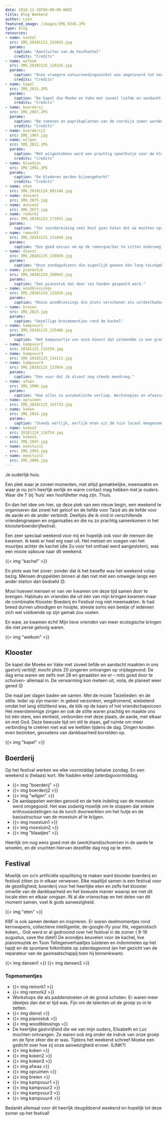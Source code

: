 ```yaml
---
date: 2018-12-10T00:00:00.000Z
title: Blog Weekend
author: Leen
featured_image: /images/IMG_8345.JPG
type: blog
resources:
- name: kachel
  src: IMG_20181122_232032.jpg
  params:
    caption: "Aansluiten van de houtkachel"
    credits: "Credits"
- name: welkom
  src: IMG_20181125_120325.jpg
  params:
    caption: "Onze vroegere natuurvoedingswinkel was omgetoverd tot een uit de kluiten gewassen living, met brandende kachel, een pluizig tapijt en een piano."
    credits: "Credits"
- name: kapel
  src: IMG_2015.JPG
  params:
    caption: "De kapel die Moeke en Vake met zoveel liefde en aandacht maakten in ons gastvrij verblijf, mocht plots 20 jongeren ontvangen op vrijdagavond."
    credits: "Credits"
- name: boerderij
  src: IMG_2007.JPG
  params:
    caption: "De tomaten en paprikaplanten van de voorbije zomer werden neergehaald. De kas/serre zag er meteen helemaal anders uit."
    credits: "Credits"
- name: boerderij2
  src: IMG_1987.jpg
- name: wilgen
  src: IMG_2012.JPG
  params:
    caption: "Met wilgentakken werd een prachtig speelhutje voor de kleinkinderen geknutseld."
    credits: "Credits"
- name: blaadjes
  src: IMG_1992.JPG
  params:
    caption: "De bladeren werden bijeengeharkt"
    credits: "Credits"
- name: eten
  src: IMG_20181124_091146.jpg
- name: dansen1
  src: IMG_2075.jpg
- name: dansen2
  src: IMG_2077.jpg
- name: remork1
  src: IMG_20181123_171031.jpg
  params:
    caption: "Ter voorbereiding veel hout gaan halen dat we mochten opstoken."
- name: remork2
  src: IMG_20181125_121840.jpg
  params:
    caption: "Een goed excuus om op de remorque/kar te zitten onderweg. In Melsele kan dat!😉 "
- name: dienst
  src: IMG_20181125_110039.jpg
  params:
    caption: "Onze zondagsdienst die eigenlijk gewoon één lang taizégebed rond een kampvuur in een mooi stukje groen was."
- name: pianostuk
  src: IMG_20181124_180642.jpg
  params:
    caption: "Een pianostuk dat door zes handen gespeeld werd."
- name: woodblessings
  src: IMG_20181124_121016.jpg
  params:
    caption: "Mooie woodblessings die plots verschenen als uitdeelkadootjes"
- name: breien
  src: IMG_2023.jpg
  params:
    caption: "Gezellige breimomentjes rond de kachel"
- name: kampvuur1
  src: IMG_20181125_125406.jpg
  params:
    caption: "Het kampvuurtje van onze dienst dat uitmondde in een groot vreugdevuur met zelf geroosterde toastjes." 
- name: kampvuur2
  src: 20181125_115259.jpg
- name: kampvuur3
  src: IMG_20181125_114111.jpg
- name: kampvuur4
  src: IMG_20181125_123954.jpg
  params:
    caption: "Een vuur dat ik alvast nog steeds meedraag."
- name: afwas
  src: IMG_1996.jpg
  params:
    caption: "Hoe alles zo automatische verliep. Workshopjes en afwassers dienden zich zomaar aan, het opruimen was vooral heel gezellig,.."
- name: opruimen
  src: IMG_20181125_163733.jpg
- name: koken
  src: IMG_2014.jpg
  params:
    caption: "Steeds eerlijk, eerlijk eten uit de tuin locaal meegenomen vanuit Nederland 😉. De beste seitan ooit en een fantastich kookteam!"
- name: koken2
  src: 20181124_124754.jpg
- name: koken3
  src: IMG_2047.jpg
- name: moestuin1
  src: IMG_1993.jpg
- name: moestuin2
  src: IMG_2006.jpg
---
```


Je ouderlijk huis. 

Een plek waar je zoveel momenten, niet altijd gemakkelijke, meemaakte en waar je nu zo’n heerlijk eerlijk en warm contact mag hebben met je ouders. Waar die T bij ‘huis’ een hoofdletter mag zijn. Thuis. 

En dan het idee om hier, op deze plek van een nieuw begin, een weekend te organiseren dat zowel het geloof en de liefde voor Taizé als de liefde voor de aarde en de ander verbindt. Deeltjes die ik vind in verschillende vriendengroepen en organisaties en die nu zo prachtig samenkomen in het kloosterboerderijfestival. 

Een zeer speciaal weekend voor mij en hopelijk ook voor de mensen die kwamen. Ik keek er heel erg naar uit. Het metsen en voegen van het muurtjes achter de kachel (die 2u voor het onthaal werd aangesloten), was een mooie opbouw naar dit weekend.

{{< img "kachel" >}}

En plots was het zover: zonder dat ik het besefte was het weekend volop bezig. Mensen druppelden binnen al dan niet met een omwegje langs een ander station dan bedoeld 😊.

Mooi hoeveel mensen er van ver kwamen om deze tijd samen door te brengen. Habitués en vrienden die uit één van mijn kringen kwamen maar de combinatie Klooster Boederij én Festival nog niet meemaakten. Ik had breed durven uitnodigen en hoopte, streste soms een beetje of iedereen zich wel voldoende op zijn gemak zou voelen. 

En waw, ze kwamen écht! Mijn lieve vrienden van meer ecologische kringen die niet persé gelovig waren.

{{< img "welkom" >}}



## Klooster

De kapel die Moeke en Vake met zoveel liefde en aandacht maakten in ons gastvrij verblijf, mocht plots 20 jongeren ontvangen op vrijdagavond. De dag erna waren we zelfs met 28 en geraakten we er – mits goed door te schuiven- allemaal in. 
De verwarming kon meteen uit, voila, de planeet weer gered 😊

Die maal per dagen baden we samen. Met de mooie Taizélieden:  en de stilte. Ieder op zijn manier: in gebed verzonken, wegdromend, wiebelend omdat het lang stilzittend was, de blik op de kaars of het vriendschapsicoon
Het meerstemmige zingen en ook de stilte waren prachtig en maakte ons tot één stem, een éénheid, verbonden met deze plaats, de aarde, met elkaar en met God. 
Deze bewuste tijd om stil te staan, gaf ruimte om meer verbinding te creëren met wat we leefden tijdens de dag. Dingen konden even bezinken, gevoelens van dankbaarheid borrelden op. 

{{< img "kapel" >}}

## Boerderij
Op het festival werken we elke voormiddag behalve zondag. En een weekend is (helaas) kort. We hadden enkel zaterdagvoormiddag. 

- {{< img "boerderij" >}}
- {{< img boerderij2 >}}
- {{< img "wilgen" >}}
- De aardappelen werden gerooid en de hele indeling van de moestuin werd omgegooid. Het was zodanig moeilijk om te stoppen dat enkele enthousiastelingen na de lunch doorwerkten om het hutje en de basisstructuur van de moestuin af te krijgen. 
- {{< img moestuin1 >}}
- {{< img moestuin2 >}}
- {{< img "blaadjes" >}}

Heerlijk om nog eens goed met de (werk)hand(schoen)en in de aarde te wroeten, en de vruchten hiervan dezelfde dag nog op te eten.

## Festival
Moeilijk om zo’n artificiële opsplitsing te maken want klooster boerderij en festival zitten zo in elkaar verweven. 
Elke maaltijd samen is een festival voor de gezelligheid, boerderij voor het heerlijke eten en zelfs het klooster omwille van de dankbaarheid en het bewuste manier waarop we met dit locale eten en elkaar omgaan. IN al die vrienschap en het delen van dit moment samen, voel ik gods aanwezigheid. 

{{< img "eten" >}}

KBF is ook samen denken en inspireren. Er waren deelmomentjes rond kernwapens, collectieve intelligentie, de-google-ify your life, veganistisch koken,.. Ook werd er al gedroomd over het festival in de zomer ( 9-16 augustus, save the date!)
De avondjes keuvelen voor de kachel, live pianomuziek en Toon Tellegenverhaaltjes luisteren en indommelen op het tapijt en de spontane folkinitiatie op zaterdagavond (en het gezicht van de reparateur van de gasmaatschappij toen hij binnenkwam).

{{< img dansen1 >}}
{{< img dansen2 >}}

### Topmomentjes

- {{< img remork1 >}}
- {{< img remork2 >}}
- Workshops die als paddenstoelen uit de grond schoten. Er waren meer ideetjes dan dat er tijd was. Fijn om de talenten uit de groep zo in te zetten. 
- {{< img dienst >}}
- {{< img pianostuk >}}
- {{< img woodblessings >}}
- De heerlijke gastvrijheid die we van mijn ouders, Elisabeth en Luc mochten ontvangen. Ze waren ook erg onder de indruk van onze groep en de fijne sfeer die er was. Tijdens het weekend schreef Moeke een gedicht over hoe zij onze aanwezigheid ervoer. (LINK?)
- {{< img koken >}}
- {{< img koken2 >}}
- {{< img koken3 >}}
- {{< img afwas >}}
- {{< img opruimen >}}
- {{< img breien >}}
- {{< img kampvuur1 >}}
- {{< img kampvuur2 >}}
- {{< img kampvuur3 >}}
- {{< img kampvuur4 >}} 

Bedankt allemaal voor dit heerlijk deugddoend weekend en hopelijk tot deze zomer op het festival!

